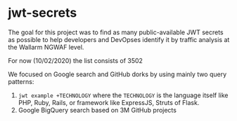 # jwt-secrets

The goal for this project was to find as many public-available JWT secrets as possible to help developers and DevOpses identify it by traffic analysis at the Wallarm NGWAF level. 

For now (10/02/2020) the list consists of 3502

We focused on Google search and GitHub dorks by using mainly two query patterns: 
1. ```jwt example +TECHNOLOGY``` where the ```TECHNOLOGY``` is the language itself like PHP, Ruby, Rails, or framework like ExpressJS, Struts of Flask.
1. Google BigQuery search based on 3M GitHub projects
